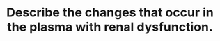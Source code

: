 ---
title: "Describe the changes that occur in the plasma with renal dysfunction."
entityType: SAQ
exam: PEX
college: CICM
year: 2012
sitting: B
question: 19
passRate: 41
lo:
EC_expectedDomains:
- "A good answer required an integrated knowledge of various aspects of basic physiology."
- "It was expected that some mention of changes in electrolytes (e.g. Na+, K+, Ca2+), HCO3, PO4, hormones (1, 25 vitamin D, erythropoietin), proteins, etc. be included."
EC_extraCredit:
EC_errorsCommon:
- "Most often there was a lack of breadth and/or depth of knowledge (e.g. mention that plasma creatinine increases, but failure to mention that it only increases after substantial (>75%) loss of nephron function)."
---